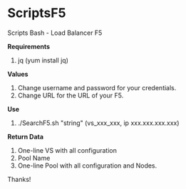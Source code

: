 # ScriptsF5
Scripts Bash - Load Balancer F5

<b>Requirements</b>
1. jq (yum install jq)

<b>Values</b>
1. Change username and password for your credentials.
2. Change URL for the URL of your F5.

<b>Use</b>
1. ./SearchF5.sh "string" (vs_xxx_xxx, ip xxx.xxx.xxx.xxx)

<b>Return Data</b>
1. One-line VS with all configuration
2. Pool Name
3. One-line Pool with all configuration and Nodes.

Thanks!

